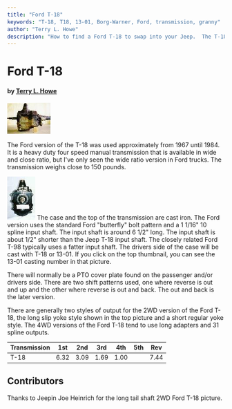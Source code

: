 ```yaml
---
title: "Ford T-18"
keywords: "T-18, T18, 13-01, Borg-Warner, Ford, transmission, granny"
author: "Terry L. Howe"
description: "How to find a Ford T-18 to swap into your Jeep.  The T-18 is a heavy duty, granny low, four speed manual transmission."
---
```


# Ford T-18

#### by [Terry L. Howe](mailto:txh3202@worldnet.att.net)

[![Unconverted 2WD Ford T-18](/convtrans/fordt18/ford2wdt18_.jpg)](/convtrans/fordt18/ford2wdt18.jpg)

The Ford version of the T-18 was used approximately from 1967
until 1984.  It is a heavy duty four speed manual transmission
that is available in wide and close ratio, but I've only seen
the wide ratio version in Ford trucks.  The transmission weighs
close to 150 pounds.

[![Ford T-18 bolt pattern](/convtrans/ft18fT.jpg)](/convtrans/ft18f.jpg)
The case and the top of the transmission are cast iron.  The
Ford version uses the standard Ford "butterfly" bolt pattern
and a 1 1/16" 10 spline input shaft.  The input shaft is around
6 1/2" long.  The input shaft is about 1/2" shorter than the
Jeep T-18 input shaft.  The closely related Ford T-98 typically
uses a fatter input shaft.  The drivers side of the case will be
cast with T-18 or 13-01.  If you click on the top thumbnail, you
can see the 13-01 casting number in that picture.

There will normally be a PTO cover plate found on the passenger
and/or drivers side.  There are two shift patterns used, one
where reverse is out and up and the other where reverse is out
and back.  The out and back is the later version.

There are generally two styles of output for the 2WD version
of the Ford T-18, the long slip yoke style shown in the top
picture and a short regular yoke style.  The 4WD versions of
the Ford T-18 tend to use long adapters and 31 spline outputs.

| Transmission | 1st | 2nd | 3rd | 4th | 5th | Rev |
| --- | --- | --- | --- | --- | --- | --- |
| T-18 | 6.32 | 3.09 | 1.69 | 1.00 |  | 7.44 |

## Contributors

Thanks to Jeepin Joe Heinrich for the long tail shaft 2WD Ford
T-18 picture.